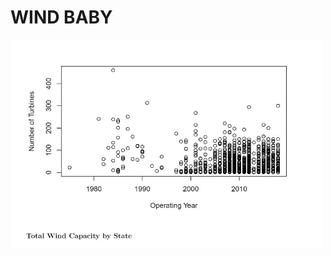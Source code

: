 
<html>
<body>
<h1>
  WIND BABY
</h1>

 <img src="WindCapByStat.JPG" 
       alt="Wind Cap By State"
       width="500" height="333"> 



</body>
</html>
